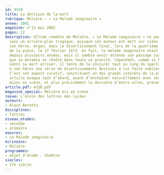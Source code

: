 ```yaml
---
id: 4310
title: La dérision de la mort
rubrique: Molière – « Le Malade imaginaire »
annee: 2001
magazine: n°13 mai 2002
pages: 12
description: Ultime comédie de Molière, « Le Malade imaginaire » ne peut être envisagé
  sans un arrière-plan tragique, puisque son auteur est mort sur scène en incarnant
  son héros, Argan, dans le divertissement final, lors de la quatrième représentation
  de la pièce, le 17 février 1673. En fait, le malade imaginaire était un malade réel
  depuis plusieurs années, mais il semble avoir attendu son passage sur la scène pour
  que sa maladie se révèle dans toute sa gravité. Cependant, comme si Molière avait
  senti sa mort arriver, il tente de la conjurer tout au long du spectacle en offrant
  à son héros une série de divertissements destinés à lui faire oublier sa maladie.
  C’est cet aspect curatif, constituant un des grands intérêts de la pièce, que cet
  article évoque tout d’abord, avant d’enchaîner naturellement avec ses principales
  mises en scène, et plus précisément la dernière d’entre elles, présentée à la Comédie-Française.
article_pdf: 4310.pdf
magazine_special: Molière mis en scène
revue: L’école des lettres des lycées
auteurs:
- Alain Beretta
disciplines:
- lettres
niveau_etudes:
- seconde
- première
oeuvres:
- Le Malade imaginaire
ecrivains:
- Molière
programmes:
- objet d’étude - théâtre
siecles:
- 17e siècle
---
```

